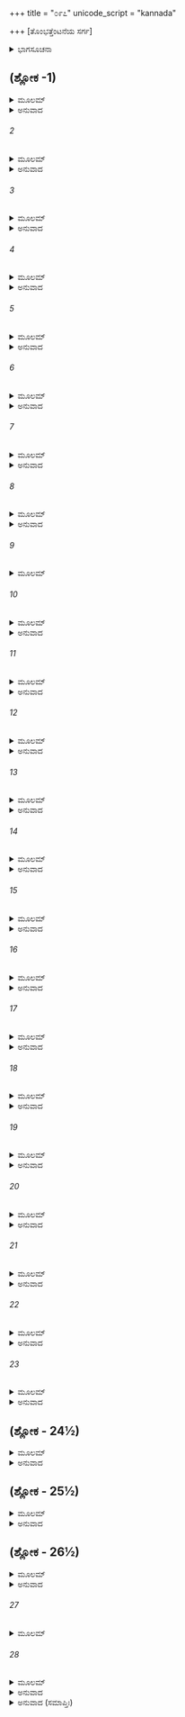 +++
title = "೦೯೭"
unicode_script = "kannada"

+++
[ತೊಂಭತ್ತೆಂಟನೆಯ ಸರ್ಗ]



<details><summary>ಭಾಗಸೂಚನಾ</summary>

ಸೀತೆಗಾಗಿ ಶ್ರೀರಾಮನ ವಿಲಾಪ, ಬ್ರಹ್ಮದೇವರು ಶ್ರೀರಾಮನನ್ನು ಸಮಜಾಯಿಸಿ, ಉತ್ತರಕಾಂಡದ ಉಳಿದ ಭಾಗವನ್ನು ಕುಶ-ಲವರು ಹೇಳಲು ಅವರನ್ನು ಪ್ರೇರೇಪಿಸಿದುದು
</details>

## (ಶ್ಲೋಕ -1)


<details><summary>ಮೂಲಮ್</summary>

ರಸಾತಲಂ ಪ್ರವಿಷ್ಟಾಯಾಂವೈದೇಹ್ಯಾಂ ಸರ್ವವಾನರಾಃ ।  
ಚುಕ್ರುಶುಃ ಸಾಧು ಸಾಧ್ವೀತಿ ಮುನಯೋರಾಮಸಂನಿಧೌ ॥
</details>

<details><summary>ಅನುವಾದ</summary>

ವೈದೇಹೀ ಸೀತಾದೇವಿಯು ರಸಾತಳದಲ್ಲಿ ಪ್ರವೇಶಿಸಿದಾಗ ಶ್ರೀರಾಮನ ಬಳಿಯಲ್ಲಿ ಕುಳಿತಿರುವ ವಾನರರೆಲ್ಲರೂ ಹಾಗೂ ಋಷಿಮುನಿಗಳು - ಸಾಧ್ವೀ ಸೀತೇ! ನೀನು ಧನ್ಯ! ಧನ್ಯ! ಎಂದು ಹೇಳತೊಡಗಿದರು.॥1॥
</details>

###### 2


<details><summary>ಮೂಲಮ್</summary>

ದಂಡಕಾಷ್ಠಮವಷ್ಟಭ್ಯ   ಬಾಷ್ಪವ್ಯಾಕುಲಿತೇಕ್ಷಣಃ ।  
ಅವಾಕ್ಶಿರಾ ದೀನಮನಾರಾಮೋ ಹ್ಯಾಸೀತ್ಸುದುಃಖಿತಃ ॥
</details>

<details><summary>ಅನುವಾದ</summary>

ಆದರೆ ಸ್ವತಃ ಶ್ರೀರಾಮನು ಬಹಳ ದುಃಖಿತನಾದನು. ಅವನು ದೀನಮನಸ್ಕನಾಗಿ, ಅತ್ತಿಯ ದಂಡದ ಆಸರೆ ಪಡೆದು ನಿಂತುಕೊಂಡು ತಲೆತಗ್ಗಿಸಿ ಕಣ್ಣುಗಳಿಂದ ಕಂಬನಿ ಹರಿಸಿದನು.॥2॥
</details>

###### 3


<details><summary>ಮೂಲಮ್</summary>

ಸ ರುದಿತ್ವಾ ಚಿರಂ ಕಾಲಂ ಬಹುಶೋ ಬಾಷ್ಪಮುತ್ಸೃಜನ್ ।  
ಕ್ರೋಧಶೋಕಸಮಾವಿಷ್ಟೋ ರಾಮೋವಚನಮಬ್ರವೀತ್ ॥
</details>

<details><summary>ಅನುವಾದ</summary>

ಬಹಳ  ಹೊತ್ತು ತಡೆದು ಪದೇ-ಪದೇ ಕಣ್ಣೀರು ಸುರಿಸುತ್ತಾ ಕ್ರೋಧ ಮತ್ತು ಶೋಕದಿಂದ ಕೂಡಿ ಶ್ರೀರಾಮ ಚಂದ್ರನು ಈ ಪ್ರಕಾರ ನುಡಿದನು.॥3॥
</details>

###### 4


<details><summary>ಮೂಲಮ್</summary>

ಅಭೂತಪೂರ್ವಂ ಶೋಕಂ ಮೇ ಮನಃ ಸ್ಪ್ರಷ್ಟುಮಿವೇಚ್ಛತಿ ।  
ಪಶ್ಯತೋ ಮೇ ಯಥಾ ನಷ್ಟಾ ಸೀತಾ ಶ್ರೀರಿವ ರೂಪಿಣೀ ॥
</details>

<details><summary>ಅನುವಾದ</summary>

ಇಂದು ನನ್ನ ಮನಸ್ಸು ಅಭೂತಪೂರ್ವ ಶೋಕದಲ್ಲಿ ಮುಳುಗುತ್ತಿದೆ; ಏಕೆಂದರೆ ಈಗ ನನ್ನ ಕಣ್ಣಮುಂದೆಯೇ ಮೂರ್ತಿಮಂತ ಲಕ್ಷ್ಮಿಗೆ ಸಮಾನಳಾದ ಸೀತೆಯು ಅದೃಶ್ಯಳಾದಳು.॥4॥
</details>

###### 5


<details><summary>ಮೂಲಮ್</summary>

ಸಾದರ್ಶನಂ ಪುರಾ ಸೀತಾ ಲಂಕಾಂ ಪಾರೇ ಮಹೋದಧೇಃ ।  
ತತಶ್ಚಾಪಿ ಮಯಾಽಽನೀತಾ ಕಿಂಪುನರ್ವಸುಧಾತಲಾತ್ ॥
</details>

<details><summary>ಅನುವಾದ</summary>

ಮೊದಲೊಮ್ಮೆ ಸೀತೆಯು ಸಮುದ್ರದ ಆಚೆ ಲಂಕೆಗೆ ಹೋಗಿ ನನ್ನ ಕಣ್ಣುಗಳಿಂದ ಮರೆಯಾಗಿದ್ದಳು. ಆದರೆ ನಾನು ಅಲ್ಲಿಂದಲೂ ಮರಳಿ ತಂದಿರುವಾಗ ಪೃಥಿವಿಯ ಒಳಗಿಂದ ತರುವುದು ಏನು ದೊಡ್ಡ ಮಾತು.॥5॥
</details>

###### 6


<details><summary>ಮೂಲಮ್</summary>

ವಸುಧೇ ದೇವಿ ಭವತಿ ಸೀತಾನಿರ್ಯಾತ್ಯತಾಂ ಮಮ ।  
ದರ್ಶಯಿಷ್ಯಾಮಿ ವಾ ರೋಷಂ ಯಥಾ ಮಾಮವಗಚ್ಛಸಿ ॥
</details>

<details><summary>ಅನುವಾದ</summary>

(ಹೀಗೆ ಹೇಳಿ ಪೃಥಿವಿಯ ಬಳಿ ಹೇಳುತ್ತಾನೆ- ) ಪೂಜನೀಯ ಭಗವತಿ ವಸುಂಧರೇ! ನನಗೆ ಸೀತೆಯನ್ನು ಮರಳಿಸಿ ಕೊಡು; ಇಲ್ಲದಿದ್ದರೆ ನಾನು ನನ್ನ ಕ್ರೋಧವನ್ನು ತೋರುವೆನು. ನನ್ನ ಪ್ರಭಾವವನ್ನು ನೀನು ತಿಳಿದಿರುವೆ.॥6॥
</details>

###### 7


<details><summary>ಮೂಲಮ್</summary>

ಕಾಮಂ ಶ್ವಶ್ರೂರ್ಮಮೈವ ತ್ವಂ ತ್ವತ್ಸಕಾಶಾತ್ತುಮೈಥಿಲೀ ।  
ಕರ್ಷತಾ ಹಲಹಸ್ತೇನ ಜನಕೇನೋದ್ಧೃತಾ ಪುರಾ ॥
</details>

<details><summary>ಅನುವಾದ</summary>

ದೇವಿ! ವಾಸ್ತವವಾಗಿ ನೀನು ನನಗೆ ಅತ್ತೆಯಾಗಿರುವೆ. ರಾಜಾ ಜನಕನು ಕೈಯಲ್ಲಿ ನೇಗಿಲು ಹಿಡಿದು ನಿನ್ನನ್ನು ಊಳುತ್ತಿದ್ದನು, ಅದರಿಂದ ನಿನ್ನ ಒಳಗಿನಿಂದ ಸೀತೆಯ ಪ್ರಾದುರ್ಭಾವವಾಯಿತು.॥7॥
</details>

###### 8


<details><summary>ಮೂಲಮ್</summary>

ತಸ್ಮಾನ್ನಿರ್ಯಾತ್ಯತಾಂ ಸೀತಾ ವಿವರಂ ವಾ ಪ್ರಯಚ್ಛ ಮೇ ।  
ಪಾತಾಲೇ ನಾಕಪೃಷ್ಠೇವಾ ವಸೇಯಂ ಸಹಿತಸ್ತಯಾ ॥
</details>

<details><summary>ಅನುವಾದ</summary>

ಆದ್ದರಿಂದ ಒಂದೋ ಸೀತೆಯನ್ನು ಮರಳಿಸಿಕೊಡು, ಇಲ್ಲವೇ ನನ್ನನ್ನು ನಿನ್ನ ಮಡಿಲಿಗೆ ಸೇರಿಸಿಕೋ; ಏಕೆಂದರೆ ಪಾತಾಳವಿರಲೀ, ಸ್ವರ್ಗವಿರಲೀ, ನಾನು ಸೀತೆಯೊಂದಿಗೆ ಇರುವೆನು.॥8॥
</details>

###### 9


<details><summary>ಮೂಲಮ್</summary>

ಆನಯ ತ್ವಂ ಹಿ ತಾಂ ಸೀತಾಂ ಮತ್ತೋಽಹಂ ಮೈಥಿಲೀಕೃತೇ ।  
ನ ಮೇ ದಾಸ್ಯಸಿ ಚೇತ್ಸಿತಾಂ ಯಥಾರೂಪಂ ಮಹೀತಲೇ ॥
</details>

###### 10


<details><summary>ಮೂಲಮ್</summary>

ಸಪರ್ವತವನಾಂ ಕೃತ್ಸ್ನಾಂ ವಿಧಮಿಷ್ಯಾಮಿ ತೇಸ್ಥಿತಿಮ್ ।  
ನಾಶಯಿಷ್ಯಾಮ್ಯಹಂ ಭೂಮಿಂ ಸರ್ವಮಾಪೋ ಭವತ್ವಿಹ ॥
</details>

<details><summary>ಅನುವಾದ</summary>

ನೀನು ನನ್ನ ಸೀತೆಯನ್ನು ತಂದುಕೊಡು. ನಾನು ಮಿಥಿಲೇಶ ಕುಮಾರಿಗಾಗಿ ವಿವೇಕ ಶೂನ್ಯನಾಗಿದ್ದೇನೆ. ಈ ಪೃಥಿವಿಯಲ್ಲಿ ನೀನು ಅದೇ ರೂಪದಲ್ಲಿ ಸೀತೆಯನ್ನು ಮರಳಿಸಿಕೊಡದಿದ್ದರೆ, ನಾನು ಪರ್ವತ, ವನಸಹಿತ ನಿನ್ನ ಅಸ್ತಿತ್ವವನ್ನು ನಾಶಮಾಡಿ ಬಿಡುವೆನು. ಇಡೀ ಭೂಮಿಯನ್ನು ವಿನಾಶ ಮಾಡುವೆನು. ಮತ್ತೆ ಬೇಕಾದರೆ ಎಲ್ಲವೂ ಜಲಮಯವಾಗಲಿ.॥9-10॥
</details>

###### 11


<details><summary>ಮೂಲಮ್</summary>

ಏವಂ ಬ್ರುವಾಣೇ ಕಾಕುತ್ಸ್ಥೇ ಕ್ರೋಧಶೋಕಸಮನ್ವಿತೇ ।  
ಬ್ರಹ್ಮಾ ಸುರಗಣೈಃ ಸಾರ್ಧಮುವಾಚ ರಘುನಂದನಮ್ ॥
</details>

<details><summary>ಅನುವಾದ</summary>

ಶ್ರೀರಘುನಾಥನು ಕ್ರೋಧ, ಶೋಕದಿಂದ ಯುಕ್ತನಾಗಿ ಹೀಗೆ ಮಾತುಗಳನ್ನಾಡತೊಡಗಿದಾಗ ದೇವತೆಗಳ ಸಹಿತ ಬ್ರಹ್ಮದೇವರು ರಘುಕುಲನಂದನ ಶ್ರೀರಾಮನಲ್ಲಿ ಹೇಳಿದರು.॥11॥
</details>

###### 12


<details><summary>ಮೂಲಮ್</summary>

ರಾಮ ರಾಮ ನ ಸಂತಾಪಂ ಕರ್ತುಮರ್ಹಸಿ ಸುವ್ರತ ।  
ಸ್ಮರ ತ್ವಂ ಪೂರ್ವಕಂ ಭಾವಂ ಮಂತ್ರಂ ಚಾಮಿತ್ರಕರ್ಶನ ॥
</details>

<details><summary>ಅನುವಾದ</summary>

ಸುವ್ರತನಾದ ಶ್ರೀರಾಮಾ! ಮನಸ್ಸಿನಲ್ಲಿ ಸಂತಾಪಪಡಬೇಡ. ಶತ್ರುಸೂದನ ! ನಿನ್ನ ಹಿಂದಿನ ಸ್ವರೂಪವನ್ನು ನೆನೆದುಕೋ.॥12॥
</details>

###### 13


<details><summary>ಮೂಲಮ್</summary>

ನ ಖಲು ತ್ವಾಂ ಮಹಾಬಾಹೋ ಸ್ಮಾರಯೇಯಮನುತ್ತಮಮ್ ।  
ಇಮಂ ಮುಹೂರ್ತಂ ದುರ್ಧರ್ಷ ಸ್ಮರ ತ್ವಂ ಜನ್ಮ ವೈಷ್ಣವಮ್ ॥
</details>

<details><summary>ಅನುವಾದ</summary>

ಮಹಾಬಾಹೋ! ದುರ್ಧರ್ಷನೇ! ನಿನಗೆ ನಾನು ಏನನ್ನೂ ಜ್ಞಾಪಿಸಬೇಕಾದ ಆವಶ್ಯಕತೆಯಿಲ್ಲ. ಆದರೂ ವಿಜ್ಞಾಪಿಸುತ್ತೇನೆ - ನೀನು ವಿಷ್ಣುವಿನ ಅವತಾರನಾಗಿದ್ದು, ವೈಷ್ಣವ ಸ್ವರೂಪವನ್ನು ಜ್ಞಾಪಿಸಿಕೋ.॥13॥
</details>

###### 14


<details><summary>ಮೂಲಮ್</summary>

ಸೀತಾ ಹಿ ವಿಮಲಾ ಸಾಧ್ವೀ ತವ ಪೂರ್ವಪರಾಯಣಾ ।  
ನಾಗಲೋಕಂ ಸುಖಂ ಪ್ರಾಯಾತ್ತ್ವದಾಶ್ರಯತಪೋಬಲಾತ್ ॥
</details>

<details><summary>ಅನುವಾದ</summary>

ಸಾಧ್ವೀ ಸೀತೆಯು ಸರ್ವಥಾ ಶುದ್ಧಳಾಗಿದ್ದಾಳೆ. ಅವಳು ಮೊದಲಿನಿಂದಲೂ ನಿನ್ನಲ್ಲೇ ಪರಾಯಣಳಾಗಿದ್ದಳು. ನಿನ್ನ ಆಶ್ರಯ ಪಡೆಯುವುದೇ ಆಕೆಯ ತಪೋಬಲವಾಗಿದೆ. ಅದರಿಂದಾಗಿ ಆಕೆ ಸುಖಪೂರ್ವಕವಾಗಿ ನಾಗಲೋಕದ ಮೂಲಕ ನಿನ್ನ ಪರಮಧಾಮಕ್ಕೆ ಹೊರಟು ಹೋದಳು.॥14॥
</details>

###### 15


<details><summary>ಮೂಲಮ್</summary>

ಸ್ವರ್ಗೇ ತೇ ಸಂಗಮೋ ಭೂಯೋ ಭವಿಷ್ಯತಿ ನ ಸಂಶಯಃ ।  
ಅಸ್ಯಾಸ್ತು ಪರಿಷನ್ಮಧ್ಯೇ ಯದ್ ಬ್ರವೀಮಿನಿಬೋಧ ತತ್ ॥
</details>

<details><summary>ಅನುವಾದ</summary>

ಇನ್ನು ಪುನಃ ಸಾಕೇತಧಾಮದಲ್ಲಿ ನಿನಗೆ ಆಕೆಯು ದೊರೆಯುವಳು, ಇದರಲ್ಲಿ ಸಂಶಯವೇ ಇಲ್ಲ. ಈಗ ಈ ಸಭೆಯಲ್ಲಿ ನಾನು ಹೇಳುವುದರ ಕಡೆಗೆ ಗಮನಕೊಡು.॥15॥
</details>

###### 16


<details><summary>ಮೂಲಮ್</summary>

ಏತದೇವ ಹಿ ಕಾವ್ಯಂ ತೇ ಕಾವ್ಯಾನಾಮುತ್ತಮಂಶ್ರುತಮ್ ।  
ಸರ್ವಂ ವಿಸ್ತರತೋ ರಾಮ ವ್ಯಾಖ್ಯಾಸ್ಯತಿ ನ ಸಂಶಯಃ ॥
</details>

<details><summary>ಅನುವಾದ</summary>

ನೀನು ಕೇಳಿದ ನಿನ್ನ ಚರಿತ್ರೆಗೆ ಸಂಬಂಧಿಸಿದ ಈ ಕಾವ್ಯವು ಎಲ್ಲ ಕಾವ್ಯಗಳಲ್ಲಿ ಉತ್ತಮವಾಗಿದೆ. ಶ್ರೀರಾಮಾ! ಇದು ನಿನ್ನ ಜೀವನ-ವೃತ್ತಾಂತವನ್ನು ವಿಸ್ತಾರವಾಗಿ ತಿಳಿಸಿ  ಹೇಳುತ್ತದೆ, ಇದರಲ್ಲಿ ಸಂದೇಹವೇ ಇಲ್ಲ.॥16॥
</details>

###### 17


<details><summary>ಮೂಲಮ್</summary>

ಜನ್ಮಪ್ರಭೃತಿ ತೇ ವೀರ ಸುಖದುಃಖೋಪಸೇವನಮ್ ।  
ಭವಿಷ್ಯದುತ್ತರಂ ಚೇಹ ಸರ್ವಂ ವಾಲ್ಮೀಕಿನಾಕೃತಮ್ ॥
</details>

<details><summary>ಅನುವಾದ</summary>

ವೀರನೇ! ಆವಿರ್ಭವಿಸಿದಂದಿನಿಂದ ನೀನು ಸೇವಿಸಿದ ಸುಖ-ದುಃಖಗಳ ಹಾಗೂ ಸೀತೆಯ ಅಂತರ್ಧಾನವಾದ ಮೇಲೆ, ಭವಿಷ್ಯದಲ್ಲಿ ನಡೆಯುವ ಸಂಗತಿಗಳನ್ನು ಮಹರ್ಷಿ ವಾಲ್ಮೀಕಿಗಳು ಇದರಲ್ಲಿ ಪೂರ್ಣರೂಪದಿಂದ ವರ್ಣಿಸಿರುವರು.॥17॥
</details>

###### 18


<details><summary>ಮೂಲಮ್</summary>

ಆದಿಕಾವ್ಯಮಿದಂ ರಾಮ ತ್ವಯಿ ಸರ್ವಂ ಪ್ರತಿಷ್ಠಿತಮ್ ।  
ನಹ್ಯನ್ಯೋಽರ್ಹತಿ ಕಾವ್ಯಾನಾಂ ಯಶೋಭಾಗ್ರಾಘವಾದೃತೇ ॥
</details>

<details><summary>ಅನುವಾದ</summary>

ಶ್ರೀರಾಮಾ! ಇದು ಆದಿಕಾವ್ಯವಾಗಿದೆ. ಈ ಸಮಗ್ರ ಕಾವ್ಯದ ಆಧಾರಶಿಲೆಯು ನೀನೇ ಆಗಿರುವೆ. ನಿನ್ನ ಜೀವನ ವೃತ್ತಾಂತವನ್ನೇ ಆಧರಿಸಿ ಈ ಕಾವ್ಯದ ರಚನೆಯಾಗಿದೆ. ಕಾವ್ಯದ ನಾಯಕನಾಗುವ ಅಧಿಕಾರಿ ನೀನಲ್ಲದೆ ಬೇರೆ ಯಶಸ್ವೀ ಪುರುಷನು ಯಾರೂ ಇಲ್ಲ.॥18॥
</details>

###### 19


<details><summary>ಮೂಲಮ್</summary>

ಶ್ರುತಂ ತೇ ಪೂರ್ವಮೇತದ್ಧಿ ಮಯಾ ಸರ್ವಂ ಸುರೈಃ ಸಹ ।  
ದಿವ್ಯಮದ್ಭುತರೂಪಂ ಚ ಸತ್ಯವಾಕ್ಯಮನಾವೃತಮ್ ॥
</details>

<details><summary>ಅನುವಾದ</summary>

ದೇವತೆಗಳೊಂದಿಗೆ ನಾನು ಮೊದಲು ನಿನಗೆ ಸಂಬಂಧಿತ ಈ ಕಾವ್ಯವನ್ನು ಪೂರ್ಣವಾಗಿ ಶ್ರವಣಿಸಿದ್ದೇನೆ. ಇದು ದಿವ್ಯ, ಅದ್ಭುತವಾಗಿದೆ. ಇದರಲ್ಲಿ ಯಾವುದೇ ಸಂಗತಿ ಅಡಗಿಲ್ಲ. ಇದರಲ್ಲಿ ಹೇಳಿದ ಎಲ್ಲ ಸಂಗತಿಗಳು ಸತ್ಯವಾಗಿವೆ.॥19॥
</details>

###### 20


<details><summary>ಮೂಲಮ್</summary>

ಸ ತ್ವಂ ಪುರುಷಶಾರ್ದೂಲ ಧರ್ಮೇಣಸುಸಮಾಹಿತಃ ।  
ಶೇಷಂ ಭವಿಷ್ಯಂ ಕಾಕುತ್ಸ್ಥ ಕಾವ್ಯಂ ರಾಮಾಯಣಂ ಶೃಣು ॥
</details>

<details><summary>ಅನುವಾದ</summary>

ಪುರುಷಸಿಂಹ ರಘುನಂದನ! ನೀನು ಧರ್ಮಪೂರ್ವಕ ಏಕಾಗ್ರಚಿತ್ತನಾಗಿ ಭವಿಷ್ಯದ ಘಟನೆಗಳಿಂದ ಕೂಡಿದ ಉಳಿದ ರಾಮಾಯಣ ಕಾವ್ಯವನ್ನು ಕೇಳಿಕೊ.॥20॥
</details>

###### 21


<details><summary>ಮೂಲಮ್</summary>

ಉತ್ತರಂನಾಮ ಕಾವ್ಯಸ್ಯ ಶೇಷಮತ್ರ ಮಹಾಯಶಃ ।  
ತಚ್ಛಣುಷ್ವ ಮಹಾತೇಜ ಋಷಿಭಿಃ ಸಾರ್ಧಮುತ್ತಮಮ್ ॥
</details>

<details><summary>ಅನುವಾದ</summary>

ಮಹಾ ಯಶಸ್ವೀ ಹಾಗೂ ಮಹಾತೇಜಸ್ವೀ ಶ್ರೀರಾಮಾ! ಈ ಕಾವ್ಯದ ಅಂತಿಮ ಭಾಗದ ಹೆಸರು ಉತ್ತರಕಾಂಡವಾಗಿದೆ. ಆ ಉತ್ತಮ ಭಾಗವನ್ನು ನೀನು ಋಷಿಗಳೊಡನೆ ಶ್ರವಣಿಸು.॥21॥
</details>

###### 22


<details><summary>ಮೂಲಮ್</summary>

ನ ಖಲ್ವನ್ಯೇನಕಾಕುತ್ಸ್ಥ ಶ್ರೋತವ್ಯಮಿದಮುತ್ತಮಮ್ ।  
ಪರಮಋಷಿಣಾ ವೀರ ತ್ವಯೈವ ರಘುನಂದನ ॥
</details>

<details><summary>ಅನುವಾದ</summary>

ಕಾಕುತ್ಸ್ಥವೀರ ರಘುನಂದನ! ನೀನು ಸರ್ವೋತ್ತಮ ರಾಜರ್ಷಿಯಾಗಿರುವೆ. ಆದ್ದರಿಂದ ಮೊದಲು ನೀನೇ ಈ ಉತ್ತಮ ಕಾವ್ಯವನ್ನು ಕೇಳಬೇಕು. ಬೇರೆಯವರು ಅಲ್ಲ.॥22॥
</details>

###### 23


<details><summary>ಮೂಲಮ್</summary>

ಏತಾವದುಕ್ತ್ವಾ ವಚನಂ ಬ್ರಹ್ಮಾ ತ್ರಿಭುವನೇಶ್ವರಃ ।  
ಜಗಾಮ ತ್ರಿದಿವಂ ದೇವೋ ದೇವೈಃ ಸಹಸಬಾಂಧವೈಃ ॥
</details>

<details><summary>ಅನುವಾದ</summary>

ಇಷ್ಟು ಹೇಳಿ ತ್ರಿಲೋಕಸ್ವಾಮಿ ಬ್ರಹ್ಮದೇವರು ದೇವತೆಗಳೊಂದಿಗೆ, ಬಂಧು ಬಾಂಧವರೊಂದಿಗೆ ತಮ್ಮ ಲೋಕಕ್ಕೆ ತೆರಳಿದರು.॥23॥
</details>

## (ಶ್ಲೋಕ - 24½)


<details><summary>ಮೂಲಮ್</summary>

ಯೇ ಚ ತತ್ರ ಮಹಾತ್ಮಾನ ಋಷಯೋ ಬ್ರಾಹ್ಮಲೌಕಿಕಾಃ ।  
ಬ್ರಹ್ಮಣಾ ಸಮನುಜ್ಞಾತಾ ನ್ಯವರ್ತಂತ ಮಹೌಜಸಃ ॥  
ಉತ್ತರಂ ಶ್ರೋತುಮನಸೋ ಭವಿಷ್ಯಂ ಯಚ್ಚ ರಾಘವೇ ।
</details>

<details><summary>ಅನುವಾದ</summary>

ಬ್ರಹ್ಮಲೋಕದಲ್ಲಿ ವಾಸಿಸುವ ಮಹಾತೇಜಸ್ವೀ ಮಹಾತ್ಮಾ ಋಷಿಗಳು, ಬ್ರಹ್ಮದೇವರ ಆದೇಶದಂತೆ ಮುಂದಿನ ವೃತ್ತಾಂತದಿಂದ ಕೂಡಿದ ಉತ್ತರ ಕಾಂಡವನ್ನು ಕೇಳುವ ಇಚ್ಛೆಯಿಂದ ತಮ್ಮ ಲೋಕಕ್ಕೆ ಮರಳಿ ಹೋಗದೇ ಅಲ್ಲೇ ಉಳಿದರು.॥24½॥
</details>

## (ಶ್ಲೋಕ - 25½)


<details><summary>ಮೂಲಮ್</summary>

ತತೋ ರಾಮಃ ಶುಭಾಂ ವಾಣೀಂ ದೇವದೇವಸ್ಯ ಭಾಷಿತಮ್ ॥  
ಶ್ರುತ್ವಾ ಪರಮತೇಜಸ್ವೀ ವಾಲ್ಮೀಕಿಮಿದಮಬ್ರವೀತ್ ।
</details>

<details><summary>ಅನುವಾದ</summary>

ಬಳಿಕ ಬ್ರಹ್ಮದೇವರು ಹೇಳಿದ ಶುಭವಾಣಿಯನ್ನು ನೆನೆದು ಪರಮ ತೇಜಸ್ವೀ ಶ್ರೀರಾಮನು ಮಹರ್ಷಿ ವಾಲ್ಮೀಕಿಗಳಲ್ಲಿ ಇಂತೆಂದನು-॥25½॥
</details>

## (ಶ್ಲೋಕ - 26½)


<details><summary>ಮೂಲಮ್</summary>

ಭಗವನ್ ಶ್ರೋತುಮನಸ ಋಷಯೋ ಬ್ರಾಹ್ಮಲೌಕಿಕಾಃ ॥  
ಭವಿಷ್ಯದುತ್ತರಂ ಯನ್ಮೇ ಶ್ವೋಭೂತೇ ಸಂಪ್ರವರ್ತತಾಮ್ ।
</details>

<details><summary>ಅನುವಾದ</summary>

ಪೂಜ್ಯರೇ! ಈ ಬ್ರಹ್ಮಲೋಕ ನಿವಾಸಿ ಮಹರ್ಷಿಗಳು ನನ್ನ ಭಾವೀ ಚರಿತ್ರದಿಂದ ಕೂಡಿದ ಉತ್ತರಕಾಂಡದ ಉಳಿದ ಭಾಗವನ್ನು ಕೇಳಲು ಬಯಸುತ್ತಿದ್ದಾರೆ. ಆದ್ದರಿಂದ ನಾಳೆ ಬೆಳಿಗ್ಗೆಯೇ ಆದರ ಗಾಯನ ಪ್ರಾರಂಭವಾಗಬೇಕು.॥26½॥
</details>

###### 27


<details><summary>ಮೂಲಮ್</summary>

ಏವಂ ವಿನಿಶ್ಚಯಂ ಕೃತ್ವಾ ಸಂಪ್ರಗೃಹ್ಯ ಕುಶೀಲವೌ ॥
</details>

###### 28


<details><summary>ಮೂಲಮ್</summary>

ತಂ ಜನೌಘಂ ವಿಸೃಜ್ಯಾಥ ಪರ್ಣಶಾಲಾಮುಪಾಗಮತ್ ।  
ತಾಮೇವ ಶೋಚತಃ ಸೀತಾಂ ಸಾ ವ್ಯತೀತಾ ಚ ಶರ್ವರೀ ॥
</details>

<details><summary>ಅನುವಾದ</summary>

ಹೀಗೆ ನಿಶ್ಚಯಿಸಿ ಶ್ರೀರಘುನಾಥನು ಜನಸಮುದಾಯವನ್ನು ಬೀಳ್ಕೊಟ್ಟು, ಲವ-ಕುಶರನ್ನು ಜೊತೆಗೆ ಕರೆದುಕೊಂಡು ತನ್ನ ಪರ್ಣಶಾಲೆಗೆ ಬಂದನು. ಅಲ್ಲಿ ಸೀತೆಯನ್ನೇ ಚಿಂತಿಸುತ್ತಾ ಅವನು ಇರುಳನ್ನು ಕಳೆದನು.॥27-28॥
</details>

<details><summary>ಅನುವಾದ (ಸಮಾಪ್ತಿಃ)</summary>

ಶ್ರೀವಾಲ್ಮೀಕಿ ವಿರಚಿತ ಆರ್ಷರಾಮಾಯಣ ಆದಿಕಾವ್ಯದ ಉತ್ತರ ಕಾಂಡದಲ್ಲಿ ತೊಂಭತ್ತೆಂಟನೆಯ ಸರ್ಗ ಪೂರ್ಣವಾಯಿತು. ॥98॥
</details>
